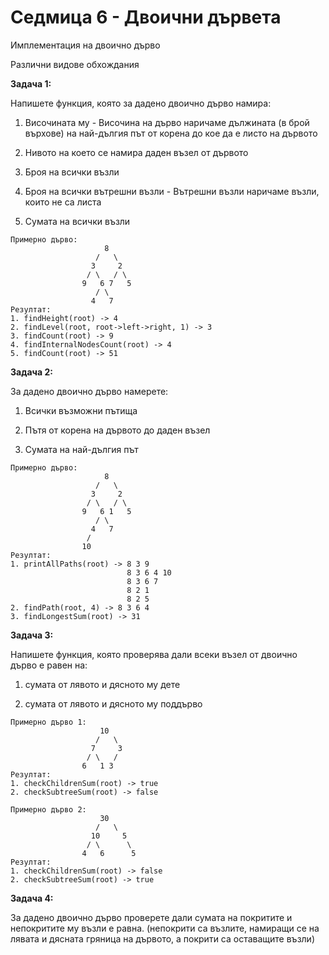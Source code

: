 # Седмица 6 - Двоични дървета

Имплементация на двоично дърво

Различни видове обхождания

**Задача 1:**

Напишете функция, която за дадено двоично дърво намира:

1) Височината му - Височина на дърво наричаме дължината (в брой върхове) на най-дългия път от корена до кое да е листо на дървото

2) Нивото на което се намира даден възел от дървото

3) Броя на всички възли

4) Броя на всички вътрешни възли - Вътрешни възли наричаме възли, които не са листа

5) Сумата на всички възли

```
Примерно дърво:
                     8
                   /   \
                  3     2
                 / \   / \ 
                9   6 7   5 
                   / \
                  4   7
Резултат:
1. findHeight(root) -> 4
2. findLevel(root, root->left->right, 1) -> 3
3. findCount(root) -> 9 
4. findInternalNodesCount(root) -> 4
5. findCount(root) -> 51
```

**Задача 2:**

За дадено двоично дърво намерете:

1) Всички възможни пътища

2) Пътя от корена на дървото до даден възел

3) Сумата на най-дългия път 

```
Примерно дърво:
                     8
                   /   \
                  3     2
                 / \   / \ 
                9   6 1   5 
                   / \
                  4   7
                 /
                10
Резултат:
1. printAllPaths(root) -> 8 3 9
                          8 3 6 4 10
                          8 3 6 7
                          8 2 1
                          8 2 5
2. findPath(root, 4) -> 8 3 6 4
3. findLongestSum(root) -> 31
```

**Задача 3:**

Напишете функция, която проверява дали всеки възел от двоично дърво е равен на:

1) сумата от лявото и дясното му дете

2) сумата от лявото и дясното му поддърво

```
Примерно дърво 1:                                            
                    10                            
                   /   \
                  7     3
                 / \   /  
                6   1 3    
Резултат:
1. checkChildrenSum(root) -> true
2. checkSubtreeSum(root) -> false

Примерно дърво 2:                                            
                    30                            
                   /   \
                  10     5
                 / \      \
                4   6      5
Резултат:
1. checkChildrenSum(root) -> false
2. checkSubtreeSum(root) -> true

```

**Задача 4:**

За дадено двоично дърво проверете дали сумата на покритите и непокритите му възли е равна. (непокрити са възлите, намиращи се на лявата и дясната гряница на дървото, а покрити са оставащите възли)


